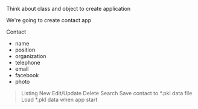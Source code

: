 Think about class and object to create application

We're going to create contact app

Contact
- name
- position
- organization
- telephone
- email
- facebook
- photo

> Listing
> New
> Edit/Update
> Delete
> Search
> Save contact to *.pkl data file
> Load *.pkl data when app start
